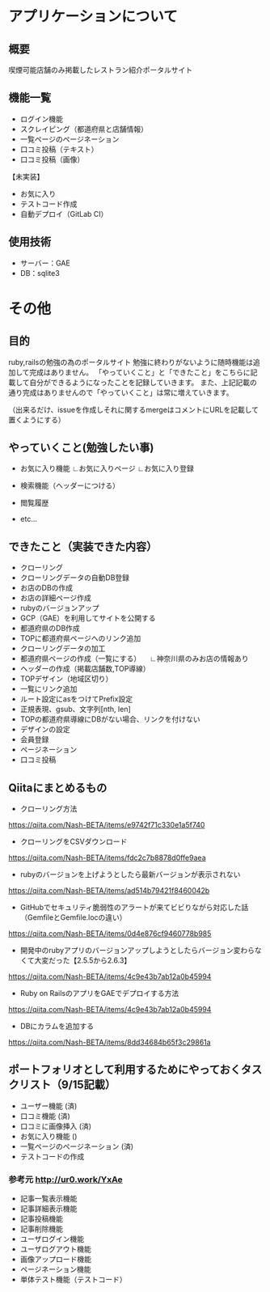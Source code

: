 # アプリケーションについて

## 概要

喫煙可能店舗のみ掲載したレストラン紹介ポータルサイト

## 機能一覧

* ログイン機能
* スクレイピング（都道府県と店舗情報）
* 一覧ページのページネーション
* 口コミ投稿（テキスト）
* 口コミ投稿（画像）

【未実装】
* お気に入り
* テストコード作成
* 自動デプロイ（GitLab CI）

## 使用技術

* サーバー：GAE
* DB：sqlite3

# その他

## 目的
ruby,railsの勉強の為のポータルサイト
勉強に終わりがないように随時機能は追加して完成はありません。
「やっていくこと」と「できたこと」をこちらに記載して自分ができるようになったことを記録していきます。
また、上記記載の通り完成はありませんので「やっていくこと」は常に増えていきます。

（出来るだけ、issueを作成しそれに関するmergeはコメントにURLを記載して置くようにする）

## やっていくこと(勉強したい事)

* お気に入り機能
    ∟お気に入りページ
    ∟お気に入り登録

* 検索機能（ヘッダーにつける）

* 閲覧履歴

* etc...

## できたこと（実装できた内容）

* クローリング
* クローリングデータの自動DB登録
* お店のDBの作成
* お店の詳細ページ作成
* rubyのバージョンアップ 
* GCP（GAE）を利用してサイトを公開する
* 都道府県のDB作成
* TOPに都道府県ページへのリンク追加
* クローリングデータの加工
* 都道府県ページの作成（一覧にする）
　∟神奈川県のみお店の情報あり
* ヘッダーの作成（掲載店舗数,TOP導線）
* TOPデザイン（地域区切り）
* 一覧にリンク追加
* ルート設定にasをつけてPrefix設定
* 正規表現、gsub、文字列[nth, len]
* TOPの都道府県導線にDBがない場合、リンクを付けない
* デザインの設定 
* 会員登録
* ページネーション
* 口コミ投稿

## Qiitaにまとめるもの
* クローリング方法

https://qiita.com/Nash-BETA/items/e9742f71c330e1a5f740

* クローリングをCSVダウンロード

https://qiita.com/Nash-BETA/items/fdc2c7b8878d0ffe9aea

* rubyのバージョンを上げようとしたら最新バージョンが表示されない

https://qiita.com/Nash-BETA/items/ad514b79421f8460042b

* GitHubでセキュリティ脆弱性のアラートが来てビビりながら対応した話（GemfileとGemfile.locの違い）

https://qiita.com/Nash-BETA/items/0d4e876cf9460778b985

* 開発中のrubyアプリのバージョンアップしようとしたらバージョン変わらなくて大変だった【2.5.5から2.6.3】

https://qiita.com/Nash-BETA/items/4c9e43b7ab12a0b45994

* Ruby on RailsのアプリをGAEでデプロイする方法

https://qiita.com/Nash-BETA/items/4c9e43b7ab12a0b45994

* DBにカラムを追加する

https://qiita.com/Nash-BETA/items/8dd34684b65f3c29861a

## ポートフォリオとして利用するためにやっておくタスクリスト（9/15記載）
* ユーザー機能 (済)
* 口コミ機能 (済)
* 口コミに画像挿入 (済)
* お気に入り機能 ()
* 一覧ページのページネーション (済)
* テストコードの作成

### 参考元 http://ur0.work/YxAe
* 記事一覧表示機能 
* 記事詳細表示機能
* 記事投稿機能
* 記事削除機能
* ユーザログイン機能
* ユーザログアウト機能
* 画像アップロード機能
* ページネーション機能
* 単体テスト機能（テストコード）
